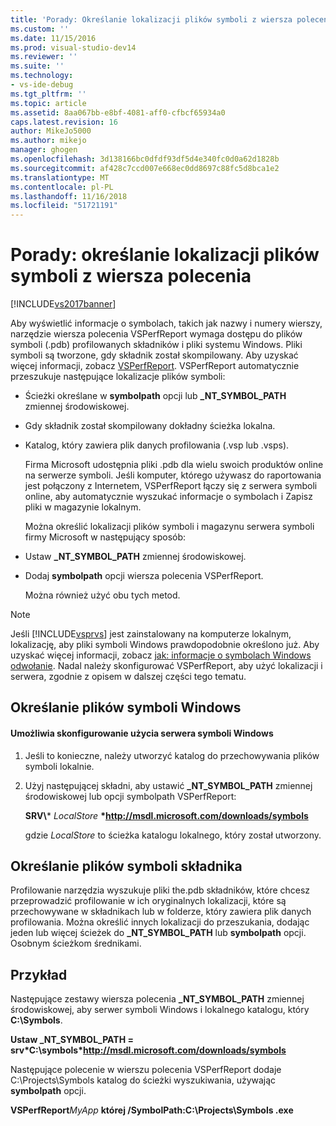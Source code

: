 ```yaml
---
title: 'Porady: Określanie lokalizacji plików symboli z wiersza polecenia | Dokumentacja firmy Microsoft'
ms.custom: ''
ms.date: 11/15/2016
ms.prod: visual-studio-dev14
ms.reviewer: ''
ms.suite: ''
ms.technology:
- vs-ide-debug
ms.tgt_pltfrm: ''
ms.topic: article
ms.assetid: 8aa067bb-e8bf-4081-aff0-cfbcf65934a0
caps.latest.revision: 16
author: MikeJo5000
ms.author: mikejo
manager: ghogen
ms.openlocfilehash: 3d138166bc0dfdf93df5d4e340fc0d0a62d1828b
ms.sourcegitcommit: af428c7ccd007e668ec0dd8697c88fc5d8bca1e2
ms.translationtype: MT
ms.contentlocale: pl-PL
ms.lasthandoff: 11/16/2018
ms.locfileid: "51721191"
---
```

# <a name="how-to-specify-symbol-file-locations-from-the-command-line"></a>Porady: określanie lokalizacji plików symboli z wiersza polecenia
[!INCLUDE[vs2017banner](../includes/vs2017banner.md)]

Aby wyświetlić informacje o symbolach, takich jak nazwy i numery wierszy, narzędzie wiersza polecenia VSPerfReport wymaga dostępu do plików symboli (.pdb) profilowanych składników i pliki systemu Windows. Pliki symboli są tworzone, gdy składnik został skompilowany. Aby uzyskać więcej informacji, zobacz [VSPerfReport](../profiling/vsperfreport.md). VSPerfReport automatycznie przeszukuje następujące lokalizacje plików symboli:  
  
- Ścieżki określane w **symbolpath** opcji lub **_NT_SYMBOL_PATH** zmiennej środowiskowej.  
  
- Gdy składnik został skompilowany dokładny ścieżka lokalna.  
  
- Katalog, który zawiera plik danych profilowania (.vsp lub .vsps).  
  
  Firma Microsoft udostępnia pliki .pdb dla wielu swoich produktów online na serwerze symboli. Jeśli komputer, którego używasz do raportowania jest połączony z Internetem, VSPerfReport łączy się z serwera symboli online, aby automatycznie wyszukać informacje o symbolach i Zapisz pliki w magazynie lokalnym.  
  
  Można określić lokalizacji plików symboli i magazynu serwera symboli firmy Microsoft w następujący sposób:  
  
- Ustaw **_NT_SYMBOL_PATH** zmiennej środowiskowej.  
  
- Dodaj **symbolpath** opcji wiersza polecenia VSPerfReport.  
  
  Można również użyć obu tych metod.  
  
> [!NOTE]
>  Jeśli [!INCLUDE[vsprvs](../includes/vsprvs-md.md)] jest zainstalowany na komputerze lokalnym, lokalizację, aby pliki symboli Windows prawdopodobnie określono już. Aby uzyskać więcej informacji, zobacz [jak: informacje o symbolach Windows odwołanie](../profiling/how-to-reference-windows-symbol-information.md). Nadal należy skonfigurować VSPerfReport, aby użyć lokalizacji i serwera, zgodnie z opisem w dalszej części tego tematu.  
  
## <a name="specifying-windows-symbol-files"></a>Określanie plików symboli Windows  
  
#### <a name="to-configure-the-use-of-the-windows-symbol-server"></a>Umożliwia skonfigurowanie użycia serwera symboli Windows  
  
1. Jeśli to konieczne, należy utworzyć katalog do przechowywania plików symboli lokalnie.  
  
2. Użyj następującej składni, aby ustawić **_NT_SYMBOL_PATH** zmiennej środowiskowej lub opcji symbolpath VSPerfReport:  
  
    **SRV\\*** *LocalStore* **\*http://msdl.microsoft.com/downloads/symbols**  
  
    gdzie *LocalStore* to ścieżka katalogu lokalnego, który został utworzony.  
  
## <a name="specifying-component-symbol-files"></a>Określanie plików symboli składnika  
 Profilowanie narzędzia wyszukuje pliki the.pdb składników, które chcesz przeprowadzić profilowanie w ich oryginalnych lokalizacji, które są przechowywane w składnikach lub w folderze, który zawiera plik danych profilowania. Można określić innych lokalizacji do przeszukania, dodając jeden lub więcej ścieżek do **_NT_SYMBOL_PATH** lub **symbolpath** opcji. Osobnym ścieżkom średnikami.  
  
## <a name="example"></a>Przykład  
 Następujące zestawy wiersza polecenia **_NT_SYMBOL_PATH** zmiennej środowiskowej, aby serwer symboli Windows i lokalnego katalogu, który **C:\Symbols**.  
  
 **Ustaw _NT_SYMBOL_PATH = srv\*C:\symbols\*http://msdl.microsoft.com/downloads/symbols**  
  
 Następujące polecenie w wierszu polecenia VSPerfReport dodaje C:\Projects\Symbols katalog do ścieżki wyszukiwania, używając **symbolpath** opcji.  
  
 **VSPerfReport***MyApp* **której /SymbolPath:C:\Projects\Symbols .exe**



